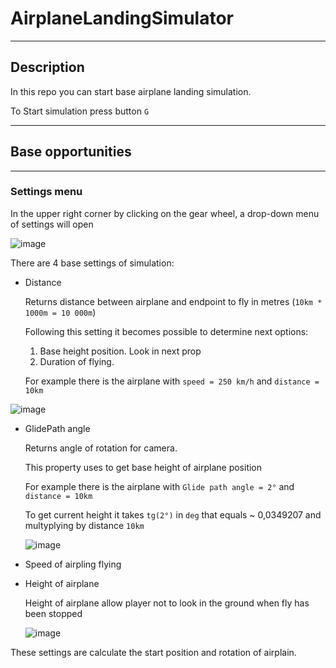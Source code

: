 # AirplaneLandingSimulator

___

## Description

In this repo you can start base airplane landing simulation.

To Start simulation press button ```G```

___

## Base opportunities

___

### Settings menu

In the upper right corner by clicking on the gear wheel, a drop-down menu of settings will open

![image](https://user-images.githubusercontent.com/62260078/196730404-0497c11c-1638-4946-b902-506423e46c71.png)

There are 4 base settings of simulation:
- Distance

  Returns distance between airplane and endpoint to fly in metres (```10km * 1000m = 10 000m```)
  
  Following this setting it becomes possible to determine next options:
  1. Base height position. Look in next prop
  2. Duration of flying.
  
  For example there is the airplane with ```speed = 250 km/h``` and ```distance = 10km```

![image](https://user-images.githubusercontent.com/62260078/196741178-8a63c9b5-c425-47f1-9a61-57e67295fa4b.png)

- GlidePath angle

  Returns angle of rotation for camera.
  
  This property uses to get base height of airplane position
  
  For example there is the airplane with ```Glide path angle = 2°``` and ```distance = 10km```
  
  To get current height it takes ```tg(2°)``` in ```deg``` that equals ~ 0,0349207 and multyplying by distance ```10km```
  
  
  ![image](https://user-images.githubusercontent.com/62260078/196743602-08124fad-7578-4ee7-a3d8-789fc83044fc.png)

  
- Speed of airpling flying
- Height of airplane

  Height of airplane allow player not to look in the ground when fly has been stopped
  
  ![image](https://user-images.githubusercontent.com/62260078/196748400-28f39f46-ce7b-479c-8f17-b64bc750ab3d.png)


These settings are calculate the start position and rotation of airplain.


